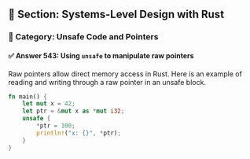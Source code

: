 ## 📘 Section: Systems-Level Design with Rust  
### 🔹 Category: Unsafe Code and Pointers  
#### ✅ Answer 543: Using `unsafe` to manipulate raw pointers

Raw pointers allow direct memory access in Rust. Here is an example of reading and writing through a raw pointer in an unsafe block.

```rust
fn main() {
    let mut x = 42;
    let ptr = &mut x as *mut i32;
    unsafe {
        *ptr = 100;
        println!("x: {}", *ptr);
    }
}
```

